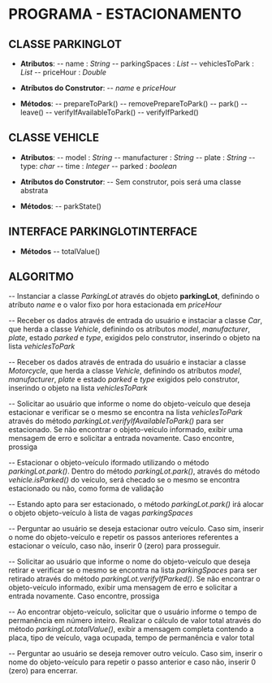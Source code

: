 # PROGRAMA - ESTACIONAMENTO

## CLASSE PARKINGLOT
- **Atributos**:
-- name : *String*
-- parkingSpaces : *List*
-- vehiclesToPark : *List*
-- priceHour : *Double*

- **Atríbutos do Construtor**:
-- *name* e *priceHour*

- **Métodos**:
-- prepareToPark()
-- removePrepareToPark()
-- park()
-- leave()
-- verifyIfAvailableToPark()
-- verifyIfParked()

## CLASSE VEHICLE
- **Atributos**:
-- model : *String*
-- manufacturer : *String*
-- plate : *String*
-- type: *char*
-- time : *Integer*
-- parked : *boolean*

- **Atríbutos do Construtor**:
-- Sem construtor, pois será uma classe abstrata

- **Métodos**:
--  parkState()

## INTERFACE PARKINGLOTINTERFACE
- **Métodos**
-- totalValue()

## ALGORITMO
-- Instanciar a classe *ParkingLot* através do objeto **parkingLot**, definindo o atríbuto *name* e o valor fixo por hora estacionada em *priceHour*

-- Receber os dados através de entrada do usuário e instaciar a classe *Car*, que herda a classe *Vehicle*, definindo os atríbutos *model*, *manufacturer*, *plate*, estado *parked* e *type*, exigidos pelo construtor, inserindo o objeto na lista *vehiclesToPark*

-- Receber os dados através de entrada do usuário e instaciar a classe *Motorcycle*, que herda a classe *Vehicle*, definindo os atríbutos *model*, *manufacturer*, *plate* e estado *parked* e *type* exigidos pelo construtor, inserindo o objeto na lista *vehiclesToPark*

-- Solicitar ao usuário que informe o nome do objeto-veículo que deseja estacionar e verificar se o mesmo se encontra na lista *vehiclesToPark* através do método *parkingLot.verifyIfAvailableToPark()* para ser estacionado. Se não encontrar o objeto-veículo informado, exibir uma mensagem de erro e solicitar a entrada novamente. Caso encontre, prossiga

-- Estacionar o objeto-veículo iformado utilizando o método *parkingLot.park()*. Dentro do método *parkingLot.park()*, através do método *vehicle.isParked()* do veículo, será checado se o mesmo se encontra estacionado ou não, como forma de validação

-- Estando apto para ser estacionado, o método *parkingLot.park()* irá alocar o objeto objeto-veículo à lista de vagas *parkingSpaces*

-- Perguntar ao usuário se deseja estacionar outro veículo. Caso sim, inserir o nome do objeto-veículo e repetir os passos anteriores referentes a estacionar o veículo, caso não, inserir 0 (zero) para prosseguir.

-- Solicitar ao usuário que informe o nome do objeto-veículo que deseja retirar e verificar se o mesmo se encontra na lista *parkingSpaces* para ser retirado através do método *parkingLot.verifyIfParked()*. Se não encontrar o objeto-veículo informado, exibir uma mensagem de erro e solicitar a entrada novamente. Caso encontre, prossiga

-- Ao encontrar objeto-veículo, solicitar que o usuário informe o tempo de permanência em número inteiro. Realizar o cálculo de valor total através do método *parkingLot.totalValue()*, exibir a mensagem completa contendo a placa, tipo de veículo, vaga ocupada, tempo de permanência e valor total

-- Perguntar ao usuário se deseja remover outro veículo. Caso sim, inserir o nome do objeto-veículo para repetir o passo anterior e caso não, inserir 0 (zero) para encerrar.
